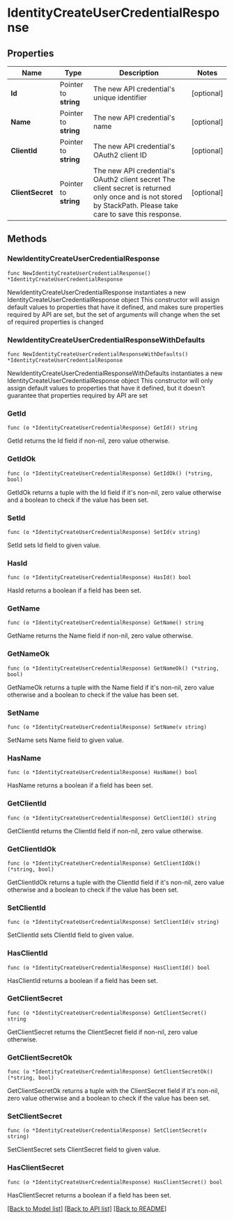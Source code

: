# IdentityCreateUserCredentialResponse

## Properties

Name | Type | Description | Notes
------------ | ------------- | ------------- | -------------
**Id** | Pointer to **string** | The new API credential&#39;s unique identifier | [optional] 
**Name** | Pointer to **string** | The new API credential&#39;s name | [optional] 
**ClientId** | Pointer to **string** | The new API credential&#39;s OAuth2 client ID | [optional] 
**ClientSecret** | Pointer to **string** | The new API credential&#39;s OAuth2 client secret  The client secret is returned only once and is not stored by StackPath. Please take care to save this response. | [optional] 

## Methods

### NewIdentityCreateUserCredentialResponse

`func NewIdentityCreateUserCredentialResponse() *IdentityCreateUserCredentialResponse`

NewIdentityCreateUserCredentialResponse instantiates a new IdentityCreateUserCredentialResponse object
This constructor will assign default values to properties that have it defined,
and makes sure properties required by API are set, but the set of arguments
will change when the set of required properties is changed

### NewIdentityCreateUserCredentialResponseWithDefaults

`func NewIdentityCreateUserCredentialResponseWithDefaults() *IdentityCreateUserCredentialResponse`

NewIdentityCreateUserCredentialResponseWithDefaults instantiates a new IdentityCreateUserCredentialResponse object
This constructor will only assign default values to properties that have it defined,
but it doesn't guarantee that properties required by API are set

### GetId

`func (o *IdentityCreateUserCredentialResponse) GetId() string`

GetId returns the Id field if non-nil, zero value otherwise.

### GetIdOk

`func (o *IdentityCreateUserCredentialResponse) GetIdOk() (*string, bool)`

GetIdOk returns a tuple with the Id field if it's non-nil, zero value otherwise
and a boolean to check if the value has been set.

### SetId

`func (o *IdentityCreateUserCredentialResponse) SetId(v string)`

SetId sets Id field to given value.

### HasId

`func (o *IdentityCreateUserCredentialResponse) HasId() bool`

HasId returns a boolean if a field has been set.

### GetName

`func (o *IdentityCreateUserCredentialResponse) GetName() string`

GetName returns the Name field if non-nil, zero value otherwise.

### GetNameOk

`func (o *IdentityCreateUserCredentialResponse) GetNameOk() (*string, bool)`

GetNameOk returns a tuple with the Name field if it's non-nil, zero value otherwise
and a boolean to check if the value has been set.

### SetName

`func (o *IdentityCreateUserCredentialResponse) SetName(v string)`

SetName sets Name field to given value.

### HasName

`func (o *IdentityCreateUserCredentialResponse) HasName() bool`

HasName returns a boolean if a field has been set.

### GetClientId

`func (o *IdentityCreateUserCredentialResponse) GetClientId() string`

GetClientId returns the ClientId field if non-nil, zero value otherwise.

### GetClientIdOk

`func (o *IdentityCreateUserCredentialResponse) GetClientIdOk() (*string, bool)`

GetClientIdOk returns a tuple with the ClientId field if it's non-nil, zero value otherwise
and a boolean to check if the value has been set.

### SetClientId

`func (o *IdentityCreateUserCredentialResponse) SetClientId(v string)`

SetClientId sets ClientId field to given value.

### HasClientId

`func (o *IdentityCreateUserCredentialResponse) HasClientId() bool`

HasClientId returns a boolean if a field has been set.

### GetClientSecret

`func (o *IdentityCreateUserCredentialResponse) GetClientSecret() string`

GetClientSecret returns the ClientSecret field if non-nil, zero value otherwise.

### GetClientSecretOk

`func (o *IdentityCreateUserCredentialResponse) GetClientSecretOk() (*string, bool)`

GetClientSecretOk returns a tuple with the ClientSecret field if it's non-nil, zero value otherwise
and a boolean to check if the value has been set.

### SetClientSecret

`func (o *IdentityCreateUserCredentialResponse) SetClientSecret(v string)`

SetClientSecret sets ClientSecret field to given value.

### HasClientSecret

`func (o *IdentityCreateUserCredentialResponse) HasClientSecret() bool`

HasClientSecret returns a boolean if a field has been set.


[[Back to Model list]](../README.md#documentation-for-models) [[Back to API list]](../README.md#documentation-for-api-endpoints) [[Back to README]](../README.md)



